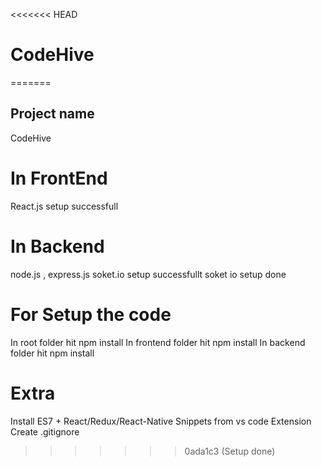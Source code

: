 <<<<<<< HEAD
# CodeHive
=======
## Project name
 CodeHive

# In FrontEnd
 React.js
 setup successfull 

# In Backend
 node.js , express.js soket.io
 setup successfullt
 soket io setup done 

# For Setup the code
 In root folder hit npm install
 In frontend folder hit npm install
 In backend folder hit npm install

# Extra
 Install ES7 + React/Redux/React-Native Snippets from vs code Extension
 Create .gitignore
>>>>>>> 0ada1c3 (Setup done)
